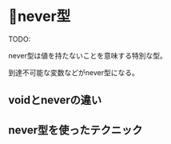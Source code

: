 # 🚧never型

TODO:

never型は値を持たないことを意味する特別な型。

到達不可能な変数などがnever型になる。

## voidとneverの違い

## never型を使ったテクニック
